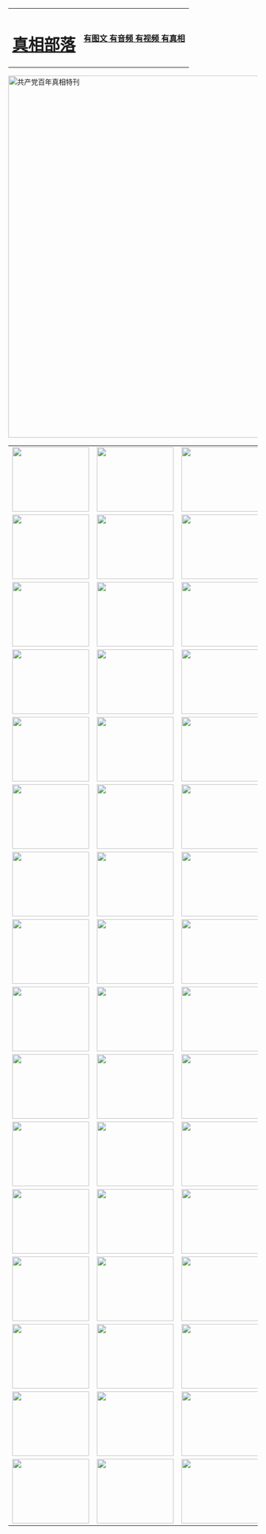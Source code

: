 <table>
<tr>

<td>
	<H1><a href="http://72.isteingeek.de/zx/">真相部落</a></H1>
</td>
<td>
	<H4><a href="http://72.isteingeek.de/zx/">有图文 有音频 有视频 有真相</a></H4>
</td>
</tr>
</table>

 <div ><a href="http://72.isteingeek.de/zx/bngcd/"><img src="http://72.isteingeek.de/zx/bngcd/gcdbnzx.jpg" width="730"  border="0" alt="共产党百年真相特刊"></a></div>

<table>
<tr>
	<td><a href="http://88.is-a-knight.org/xtr/107/"><img  src ="http://88.is-a-knight.org/pic/2017/02/107.jpg" width="155px" height="130px"></a></td>
	<td><a href="http://88.is-a-knight.org/xtr/829/"><img src ="http://88.is-a-knight.org/pic/2017/02/829.jpg" width="155px" height="130px"></a></td>
	<td><a href="http://88.is-a-knight.org/xtr/69/"><img  src ="http://88.is-a-knight.org/pic/2017/02/69.jpg" width="155px" height="130px"></a></td>
	<td><a href="http://88.is-a-knight.org/xtr/99/"><img  src ="http://88.is-a-knight.org/pic/2017/02/99.jpg" width="155px" height="130px"></a></td>
</tr>
<tr>
	<td><a href="http://88.is-a-knight.org/xtr/40/"><img  src ="http://88.is-a-knight.org/pic/2017/02/40.jpg" width="155px" height="130px"></a></td>
	<td><a href="http://88.is-a-knight.org/xtr/20/"><img  src ="http://88.is-a-knight.org/pic/2017/02/20.jpg" width="155px" height="130px"></a></td>
	<td><a href="http://88.is-a-knight.org/xtr/81/"><img  src ="http://88.is-a-knight.org/pic/2017/02/81.jpg" width="155px" height="130px"></a></td>
	<td><a href="http://88.is-a-knight.org/xtr/2/"><img  src ="http://88.is-a-knight.org/pic/2017/02/2.jpg" width="155px" height="130px"></a></td>
</tr>
<tr>
	<td><a href="http://88.is-a-knight.org/xtr/86/"><img  src ="http://88.is-a-knight.org/pic/2017/02/86.jpg" width="155px" height="130px"></a></td>
	<td><a href="http://88.is-a-knight.org/xtr/109/"><img  src ="http://88.is-a-knight.org/pic/2017/02/109.jpg" width="155px" height="130px"></a></td>
	<td><a href="http://88.is-a-knight.org/xtr/1378/"><img  src ="http://88.is-a-knight.org/pic/2017/02/1378.jpg" width="155px" height="130px"></a></td>
	<td><a href="http://88.is-a-knight.org/xtr/57/"><img  src ="http://88.is-a-knight.org/pic/2017/02/57.jpg" width="155px" height="130px"></a></td>
</tr>
<tr>
	<td><a href="http://88.is-a-knight.org/xtr/1219/"><img  src ="http://88.is-a-knight.org/pic/2017/02/1219.jpg" width="155px" height="130px"></a></td>
	<td><a href="http://88.is-a-knight.org/xtr/1220/"><img  src ="http://88.is-a-knight.org/pic/2017/02/1220.jpg" width="155px" height="130px"></a></td>
	<td><a href="http://88.is-a-knight.org/xtr/1221/"><img  src ="http://88.is-a-knight.org/pic/2017/02/1221.jpg" width="155px" height="130px"></a></td>
	<td><a href="http://88.is-a-knight.org/xtr/51/"><img  src ="http://88.is-a-knight.org/pic/2017/02/51.jpg" width="155px" height="130px"></a></td>
</tr>
<tr>
	<td><a href="http://88.is-a-knight.org/xtr/1055/"><img  src ="http://88.is-a-knight.org/pic/2017/02/1055.jpg" width="155px" height="130px"></a></td>
	<td><a href="http://88.is-a-knight.org/xtr/611/"><img  src ="http://88.is-a-knight.org/pic/2017/02/611.jpg" width="155px" height="130px"></a></td>
	<td><a href="http://88.is-a-knight.org/xtr/1121/"><img  src ="http://88.is-a-knight.org/pic/2017/02/1121.jpg" width="155px" height="130px"></a></td>
	<td><a href="http://88.is-a-knight.org/xtr/610/"><img  src ="http://88.is-a-knight.org/pic/2017/02/610.jpg" width="155px" height="130px"></a></td>
</tr>
<tr>
	<td><a href="http://88.is-a-knight.org/xtr/1128/"><img  src ="http://88.is-a-knight.org/pic/2017/02/1128.jpg" width="155px" height="130px"></a></td>
	<td><a href="http://88.is-a-knight.org/xtr/1395/"><img  src ="http://88.is-a-knight.org/pic/2017/02/1406.jpg" width="155px" height="130px"></a></td>
	<td><a href="http://88.is-a-knight.org/xtr/1407/"><img  src ="http://88.is-a-knight.org/pic/2017/02/1407.jpg" width="155px" height="130px"></a></td>
	<td><a href="http://88.is-a-knight.org/xtr/934/"><img  src ="http://88.is-a-knight.org/pic/2017/02/934.jpg" width="155px" height="130px"></a></td>
</tr>
<tr>
	<td><a href="http://88.is-a-knight.org/xtr/641/"><img  src ="http://88.is-a-knight.org/pic/2017/02/641.jpg" width="155px" height="130px"></a></td>
	<td><a href="http://88.is-a-knight.org/xtr/949/"><img  src ="http://88.is-a-knight.org/pic/2017/02/949.jpg" width="155px" height="130px"></a></td>
	<td><a href="http://88.is-a-knight.org/xtr/112/"><img  src ="http://88.is-a-knight.org/pic/2017/02/112.jpg" width="155px" height="130px"></a></td>
	<td><a href="http://88.is-a-knight.org/xtr/812/"><img  src ="http://88.is-a-knight.org/pic/2017/02/812.jpg" width="155px" height="130px"></a></td>
</tr>
<tr>
	<td><a href="http://88.is-a-knight.org/xtr/103/"><img  src ="http://88.is-a-knight.org/pic/2017/02/103.jpg" width="155px" height="130px"></a></td>
	<td><a href="http://88.is-a-knight.org/xtr/3/"><img  src ="http://88.is-a-knight.org/pic/2017/02/3.jpg" width="155px" height="130px"></a></td>
	<td><A href="http://88.is-a-knight.org/mp4/zx/2015/11/Lkmtt.mp4" target="_blank" title="莲开满天庭"><img  src="http://88.is-a-knight.org/pic/2015/11/Lkmtt3480_jssor.jpg"  width="155px" height="130px"></A></td>
	<td><A href="http://88.is-a-knight.org/mp4/zx/2015/11/2013513.mp4" target="_blank" title="飞旋的法轮"><img  src="http://88.is-a-knight.org/pic/2015/11/falun480_jssor.jpg"  width="155px" height="130px"></A></td>
</tr>
<tr>
	<td><A href="http://88.is-a-knight.org/mp4/zx/2015/11/NYParade.mp4" target="_blank" title="2004年4月10日法轮功纽约大游行"><img  src="http://88.is-a-knight.org/pic/2015/11/nyparade480_jssor.jpg"  width="155px" height="130px"></A></td>
	<td><A href="http://88.is-a-knight.org/mp4/news617/2015/05/WEB_s28093.mp4" target="_blank" title="2015年世界法轮大法日特别报导"><img  src="http://88.is-a-knight.org/pic/2015/11/p6752711a666997037_jssor.jpg"  width="155px" height="130px"></A></td>
	<td><A href="http://88.is-a-knight.org/mp4/news829/2015/11/30211_326650.mp4" target="_blank" title="沧州绑架案连审四天 民众抹泪称审好人"><img  src="http://88.is-a-knight.org/pic/2015/11/changzhou2480_jssor.jpg"  width="155px" height="130px"></A></td>
	<td><A href="http://88.is-a-knight.org/mp4/mhph/2015/10/changzhou.mp4" target="_blank" title="沧州真相--狮城血泪"><img  src="http://88.is-a-knight.org/pic/2015/11/changzhou480_jssor.jpg"  width="155px" height="130px"></A></td>
</tr>
<tr>
	<td><A href="http://88.is-a-knight.org/mp4/mhjd/mhjd_55.mp4" target="_blank" title="正义律师与无罪辩护"><img  src="http://88.is-a-knight.org/pic/2015/11/wzbh480_jssor.jpg"  width="155px" height="130px"></A></td>
	<td><A href="http://88.is-a-knight.org/mp4/zx/2015/11/layerkcs.mp4" target="_blank" title="中国的良心--高智晟律师"><img  src="http://88.is-a-knight.org/pic/2015/11/layerkcs2480_jssor.jpg"  width="155px" height="130px"></A></td>
	<td><A href="http://88.is-a-knight.org/mp4/mhph/2015/10/szxl.mp4" target="_blank" title="神州血泪--北京、大庆、广东、哈尔滨"><img  src="http://88.is-a-knight.org/pic/2015/11/szxl480_jssor.jpg"  width="155px" height="130px"></A></td>
	<td><A href="http://88.is-a-knight.org/mp4/zx/2015/11/TangShanFFXS.mp4" target="_blank" title="真相纪录片：凤凰新生"><img  src="http://88.is-a-knight.org/pic/2015/11/fhxs2480_jssor.jpg"  width="155px" height="130px"></A></td>
</tr>
<tr>
	<td><A href="http://88.is-a-knight.org/mp4/zx/2015/11/jidong.mp4" target="_blank" title="冀东监狱的罪恶"><img  src="http://88.is-a-knight.org/pic/2015/11/jidong480_jssor.jpg"  width="155px" height="130px"></A></td>
	<td><A href="http://88.is-a-knight.org/mp4/mhph/2015/10/tangshan.mp4" target="_blank" title="凤凰血泪"><img  src="http://88.is-a-knight.org/pic/2015/11/tangshan480_jssor.jpg"  width="155px" height="130px"></A>
					</div></td>
	<td>	<A href="http://88.is-a-knight.org/mp4/mhph/2015/10/zfxtzxl.mp4" target="_blank" title="政法系统罪行录--唐山篇"><img  src="http://88.is-a-knight.org/pic/2015/11/zfxtzxl480_jssor.jpg"  width="155px" height="130px"></A></td>
	<td><A href="http://88.is-a-knight.org/mp4/mhph/2015/10/QDBG.mp4" target="_blank" title="青岛悲歌"><img  src="http://88.is-a-knight.org/pic/2015/10/qdbg2480_jssor.jpg"  width="155px" height="130px"></A></td>
</tr>
<tr>
	<td><A href="http://88.is-a-knight.org/mp4/mhph/2015/10/huludao.mp4" target="_blank" title="葫芦岛永恒的见证"><img  src="http://88.is-a-knight.org/pic/2015/10/huludao480_jssor.jpg"  width="155px" height="130px"></A></td>
	<td><A href="http://88.is-a-knight.org/mp4/mhph/2015/10/qbzx.mp4" target="_blank" title="湖畔泉边听真相-济南泉城的传奇"><img  src="http://88.is-a-knight.org/pic/2015/10/hupan480_jssor.jpg"  width="155px" height="130px"></A></td>
	<td><A href="http://88.is-a-knight.org/mp4/mhph/2015/10/baoding_dvd_v2.mp4" target="_blank" title="燕赵悲歌"><img  src="http://88.is-a-knight.org/pic/2015/10/yzbg480_jssor.jpg"  width="155px" height="130px"></A></td>
	<td><A href="http://88.is-a-knight.org/mp4/zx/2015/11/meihuashi_complete_ED2.0.mp4" target="_blank" title="梅花诗完整版"><img  src="http://88.is-a-knight.org/pic/2015/11/mhs480_jssor.jpg"  width="155px" height="130px"></A></td>
</tr>
<tr>
	<td><A href="http://88.is-a-knight.org/mp4/zx/2015/11/fengbei512k.mp4" target="_blank" title="丰碑"><img  src="http://88.is-a-knight.org/pic/2015/11/fongbei480_jssor.jpg"  width="155px" height="130px"></A></td>
	<td><A href="http://88.is-a-knight.org/mp4/zx/2015/11/fytdxComplete.mp4" target="_blank" title="风雨天地行全集"><img  src="http://88.is-a-knight.org/pic/2015/11/fytdxWhite480_jssor.jpg"  width="155px" height="130px"></A></td>
	<td><A href="http://88.is-a-knight.org/mp4/zx/2015/11/JianZheng.mp4" target="_blank" title="见证"><img  src="http://88.is-a-knight.org/pic/2015/11/witness480_jssor.jpg"  width="155px" height="130px"></A></td>
	<td><A href="http://88.is-a-knight.org/mp4/mhph/2015/10/hcym.mp4" target="_blank" title="红朝阴谋"><img  src="http://88.is-a-knight.org/pic/2015/10/hcym480_jssor.jpg"  width="155px" height="130px"></A></td>
</tr>
<tr>
	<td><A href="http://88.is-a-knight.org/mp4/zx/2015/11/zfzxPalV3.mp4" target="_blank" title="是自焚还是骗局"><img  src="http://88.is-a-knight.org/pic/2015/11/zfzx4805_jssor.jpg"  width="155px" height="130px"></A></td>
	<td><A href="http://88.is-a-knight.org/mp4/zx/2015/11/lsdspMsyTd.mp4" target="_blank" title="历史的审判"><img  src="http://88.is-a-knight.org/pic/2015/11/lsdsp480_jssor.jpg"  width="155px" height="130px"></A></td>
	<td><A href="http://88.is-a-knight.org/mp4/news886/2015/11/concat886.mp4" target="_blank" title="一周全球控告江泽民"><img  src="http://88.is-a-knight.org/pic/2015/11/news886480_jssor.jpg"  width="155px" height="130px"></A></td>
	<td><A href="http://88.is-a-knight.org/mp4/news1378/2014/08/CQSD_s0_e4_v2_i0-CQSD_4-video.mp4" target="_blank" title="欧洲的抉择"><img  src="http://88.is-a-knight.org/pic/2015/11/p5143421a564166643-ss_jssor.jpg"  width="155px" height="130px"></A></td>
</tr>
<tr>
	<td><A href="http://88.is-a-knight.org/mp4/zx/2015/11/hk20150720parade.mp4" target="_blank" title="港法轮功反迫害大游行 大陆游客震撼"><img  src="http://88.is-a-knight.org/pic/2015/11/281098-ss_jssor.jpg"  width="155px" height="130px"></A></td>
	<td><A href="http://88.is-a-knight.org/mp4/zx/2015/11/20150720hkParade512k.mp4" target="_blank" title="香港法轮功720游行声援诉江潮"><img  src="http://88.is-a-knight.org/pic/2015/11/2015720parade480_jssor.jpg"  width="155px" height="130px"></A></td>
	<td><A href="http://88.is-a-knight.org/mp4/zx/2015/11/hktdc512.mp4" target="_blank" title="香港退党潮"><img  src="http://88.is-a-knight.org/pic/2015/11/hktdc480_jssor.jpg"  width="155px" height="130px"></A></td>
	<td><A href="http://88.is-a-knight.org/mp4/news413/2015/11/concat413.mp4" target="_blank" title="本月退党精选"><img  src="http://88.is-a-knight.org/pic/2015/11/tuidang480_jssor.jpg"  width="155px" height="130px"></A></td>
</tr>
<tr>
	<td><A href="http://88.is-a-knight.org/mp4/news823/2015/11/TSZG_British_1_QA_A_TSZG-61-1_XinHaoNianZuoZh_P617180.mp4" target="_blank" title="辛灏年：纪念《九评共产党》发表十周年演讲"><img  src="http://88.is-a-knight.org/pic/2015/11/xhn9p10480_jssor.jpg"  width="155px" height="130px"></A></td>
	<td><A href="http://88.is-a-knight.org/mp4/news57/2015/11/JPGCD8.mp4" target="_blank" title="【九评之八】评中国共产党的邪教本质"><img  src="http://88.is-a-knight.org/pic/2015/11/9pkcd8p480_jssor.jpg"  width="155px" height="130px"></A></td>
	<td><A href="http://88.is-a-knight.org/mp4/other/kao.Chih.Sheng_story.mp4"  target="_blank" title="超越恐惧:高智晟的故事"				style="font-size:20px;"><img src="http://88.is-a-knight.org/pic/2016/12/GZS201408070902.jpg"  width="155px" height="130px">
						</A></td>
	<td><A href="http://88.is-a-knight.org/mp4/zx/2016/11/oh10yearsInv.mp4"  target="_blank" title="纪录片《活摘 十年调查》完整版" style="font-size:20px;"><img src="http://88.is-a-knight.org/pic/2016/11/10yearsOHinv.jpg"  width="155px" height="130px">
						</A></td>
</tr>
</table>



